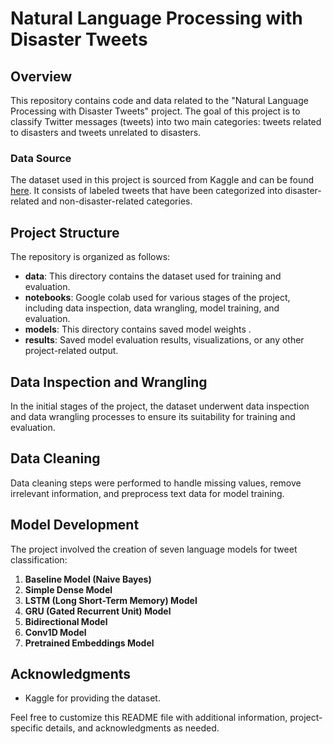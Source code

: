 # Natural Language Processing with Disaster Tweets

## Overview

This repository contains code and data related to the "Natural Language Processing with Disaster Tweets" project. The goal of this project is to classify Twitter messages (tweets) into two main categories: tweets related to disasters and tweets unrelated to disasters.

### Data Source

The dataset used in this project is sourced from Kaggle and can be found [here]([https://www.kaggle.com/c/nlp-getting-started/data](https://www.kaggle.com/c/nlp-getting-started/data)). It consists of labeled tweets that have been categorized into disaster-related and non-disaster-related categories.

## Project Structure

The repository is organized as follows:

- **data**: This directory contains the dataset used for training and evaluation.
- **notebooks**: Google colab used for various stages of the project, including data inspection, data wrangling, model training, and evaluation.
- **models**: This directory  contains saved model weights .
- **results**: Saved model evaluation results, visualizations, or any other project-related output.

## Data Inspection and Wrangling

In the initial stages of the project, the dataset underwent data inspection and data wrangling processes to ensure its suitability for training and evaluation.

## Data Cleaning

Data cleaning steps were performed to handle missing values, remove irrelevant information, and preprocess text data for model training.

## Model Development

The project involved the creation of seven language models for tweet classification:

1. **Baseline Model (Naive Bayes)**
2. **Simple Dense Model**
3. **LSTM (Long Short-Term Memory) Model**
4. **GRU (Gated Recurrent Unit) Model**
5. **Bidirectional Model**
6. **Conv1D Model**
7. **Pretrained Embeddings Model**




  

## Acknowledgments

- Kaggle for providing the dataset.


Feel free to customize this README file with additional information, project-specific details, and acknowledgments as needed.
